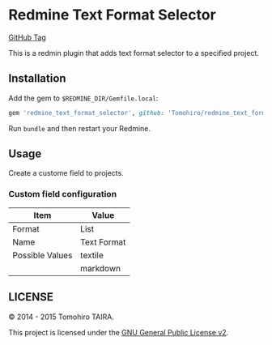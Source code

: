 Redmine Text Format Selector
================================================================================

[GitHub Tag](https://img.shields.io/github/tag/Tomohiro/redmine_text_format_selector.svg)

This is a redmin plugin that adds text format selector to a specified project.


Installation
--------------------------------------------------------------------------------

Add the gem to `$REDMINE_DIR/Gemfile.local`:

```ruby
gem 'redmine_text_format_selector', github: 'Tomohiro/redmine_text_format_selector'
```

Run `bundle` and then restart your Redmine.


Usage
--------------------------------------------------------------------------------

Create a custome field to projects.

### Custom field configuration

Item            | Value
--------------- | --------------------------------------------------------------
Format          | List
Name            | Text Format
Possible Values | textile
                | markdown


LICENSE
--------------------------------------------------------------------------------

&copy; 2014 - 2015 Tomohiro TAIRA.

This project is licensed under the [GNU General Public License v2](http://www.gnu.org/licenses/old-licenses/gpl-2.0.html).
